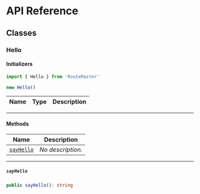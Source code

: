 # API Reference <a name="API Reference" id="api-reference"></a>



## Classes <a name="Classes" id="Classes"></a>

### Hello <a name="Hello" id="RouteMaster.Hello"></a>

#### Initializers <a name="Initializers" id="RouteMaster.Hello.Initializer"></a>

```typescript
import { Hello } from 'RouteMaster'

new Hello()
```

| **Name** | **Type** | **Description** |
| --- | --- | --- |

---

#### Methods <a name="Methods" id="Methods"></a>

| **Name** | **Description** |
| --- | --- |
| <code><a href="#RouteMaster.Hello.sayHello">sayHello</a></code> | *No description.* |

---

##### `sayHello` <a name="sayHello" id="RouteMaster.Hello.sayHello"></a>

```typescript
public sayHello(): string
```





